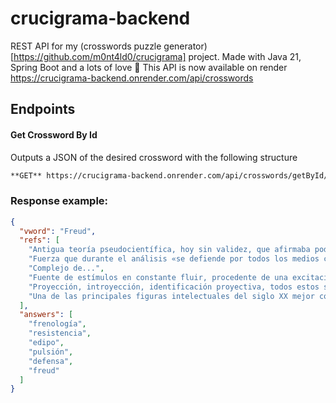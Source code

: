 # crucigrama-backend
REST API for my (crosswords puzzle generator)[https://github.com/m0nt4ld0/crucigrama] project. Made with Java 21, Spring Boot and a lots of love 🫶
This API is now available on render https://crucigrama-backend.onrender.com/api/crosswords

## Endpoints

#### Get Crossword By Id
Outputs a JSON of the desired crossword with the following structure

```bash
**GET** https://crucigrama-backend.onrender.com/api/crosswords/getById/{crosswordId}
```

### Response example:
```json
{
  "vword": "Freud",
  "refs": [
    "Antigua teoría pseudocientífica, hoy sin validez, que afirmaba poder determinar rasgos del cáracter y de la personalidad basándose en la forma del cráneo y las facciones.",
    "Fuerza que durante el análisis «se defiende por todos los medios contra la curación y a toda costa quiere aferrarse a la enfermedad y el padecimiento»",
    "Complejo de...",
    "Fuente de estímulos en constante fluir, procedente de una excitación interna (a diferencia del estímulo que es externo) y está ligada a un objeto, el cual es transitorio. Su satisfacción es parcial.",
    "Proyección, introyección, identificación proyectiva, todos estos son mecanismos de...",
    "Una de las principales figuras intelectuales del siglo XX mejor conocido por ser el padre del Psicoanalisis"
  ],
  "answers": [
    "frenología",
    "resistencia",
    "edipo",
    "pulsión",
    "defensa",
    "freud"
  ]
}
```